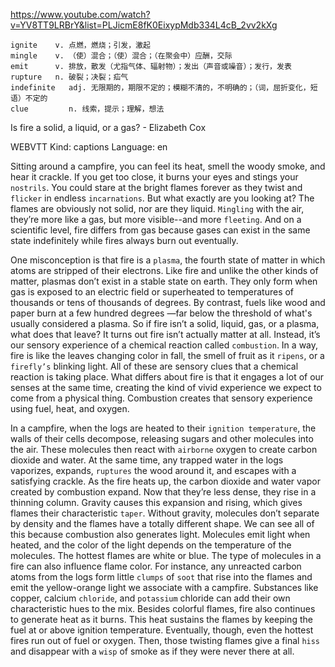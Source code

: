 https://www.youtube.com/watch?v=YV8TT9LRBrY&list=PLJicmE8fK0EixypMdb334L4cB_2vv2kXg 

```
ignite    v. 点燃，燃烧；引发，激起  
mingle    v. （使）混合；（使）混合；（在聚会中）应酬，交际
emit      v. 排放，散发（尤指气体、辐射物）；发出（声音或噪音）；发行，发表
rupture   n. 破裂；决裂；疝气    
indefinite   adj. 无限期的，期限不定的；模糊不清的，不明确的；（词，屈折变化，短语）不定的
clue         n. 线索，提示；理解，想法
``` 

Is fire a solid, a liquid, or a gas? - Elizabeth Cox 

WEBVTT Kind: captions Language: en 

Sitting around a campfire, you can feel its heat, smell the woody smoke, and hear it crackle. If you get too close, it burns your eyes and stings your `nostrils`. You could stare at the bright flames forever as they twist and `flicker` in endless `incarnations`. But what exactly are you looking at? The flames are obviously not solid, nor are they liquid. `Mingling` with the air, they’re more like a gas, but more visible--and more `fleeting`. And on a scientific level, fire differs from gas because gases can exist in the same state indefinitely while fires always burn out eventually. 

One misconception is that fire is a `plasma`, the fourth state of matter in which atoms are stripped of their electrons. Like fire and unlike the other kinds of matter, plasmas don’t exist in a stable state on earth. They only form when gas is exposed to an electric field or superheated to temperatures of thousands or tens of thousands of degrees. By contrast, fuels like wood and paper burn at a few hundred degrees —far below the threshold of what's usually considered a plasma. So if fire isn’t a solid, liquid, gas, or a plasma, what does that leave? It turns out fire isn’t actually matter at all. Instead, it’s our sensory experience of a chemical reaction called `combustion`. In a way, fire is like the leaves changing color in fall, the smell of fruit as it `ripens`, or a `firefly’s` blinking light. All of these are sensory clues that a chemical reaction is taking place. What differs about fire is that it engages a lot of our senses at the same time, creating the kind of vivid experience we expect to come from a physical thing. Combustion creates that sensory experience using fuel, heat, and oxygen. 

In a campfire, when the logs are heated to their `ignition temperature`, the walls of their cells decompose, releasing sugars and other molecules into the air. These molecules then react with `airborne` oxygen to create carbon dioxide and water. At the same time, any trapped water in the logs vaporizes, expands, `ruptures` the wood around it, and escapes with a satisfying crackle. As the fire heats up, the carbon dioxide and water vapor created by combustion expand. Now that they’re less dense, they rise in a thinning column. Gravity causes this expansion and rising, which gives flames their characteristic `taper`. Without gravity, molecules don’t separate by density and the flames have a totally different shape. We can see all of this because combustion also generates light. Molecules emit light when heated, and the color of the light depends on the temperature of the molecules. The hottest flames are white or blue. The type of molecules in a fire can also influence flame color. For instance, any unreacted carbon atoms from the logs form little `clumps` of `soot` that rise into the flames and emit the yellow-orange light we associate with a campfire. Substances like copper, calcium `chloride`, and `potassium` chloride can add their own characteristic hues to the mix. Besides colorful flames, fire also continues to generate heat as it burns. This heat sustains the flames by keeping the fuel at or above ignition temperature. Eventually, though, even the hottest fires run out of fuel or oxygen. Then, those twisting flames give a final `hiss` and disappear with a `wisp` of smoke as if they were never there at all. 

